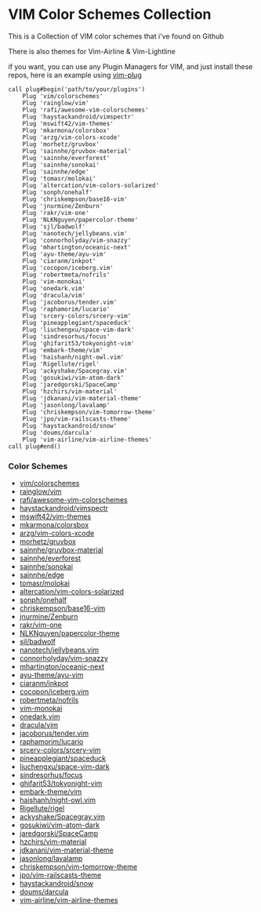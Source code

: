 # VIM Color Schemes Collection

This is a Collection of VIM color schemes that i've found on Github

There is also themes for Vim-Airline & Vim-Lightline

if you want, you can use any Plugin Managers for VIM, and just install these repos, here is an example using [vim-plug](https://github.com/junegunn/vim-plug)

```
call plug#begin('path/to/your/plugins')
    Plug 'vim/colorschemes'
    Plug 'rainglow/vim'
    Plug 'rafi/awesome-vim-colorschemes'
    Plug 'haystackandroid/vimspectr'
    Plug 'mswift42/vim-themes'
    Plug 'mkarmona/colorsbox'
    Plug 'arzg/vim-colors-xcode'
    Plug 'morhetz/gruvbox'
    Plug 'sainnhe/gruvbox-material'
    Plug 'sainnhe/everforest'
    Plug 'sainnhe/sonokai'
    Plug 'sainnhe/edge'
    Plug 'tomasr/molokai'
    Plug 'altercation/vim-colors-solarized'
    Plug 'sonph/onehalf'
    Plug 'chriskempson/base16-vim'
    Plug 'jnurmine/Zenburn'
    Plug 'rakr/vim-one'
    Plug 'NLKNguyen/papercolor-theme'
    Plug 'sjl/badwolf'
    Plug 'nanotech/jellybeans.vim'
    Plug 'connorholyday/vim-snazzy'
    Plug 'mhartington/oceanic-next'
    Plug 'ayu-theme/ayu-vim'
    Plug 'ciaranm/inkpot'
    Plug 'cocopon/iceberg.vim'
    Plug 'robertmeta/nofrils'
    Plug 'vim-monokai'
    Plug 'onedark.vim'
    Plug 'dracula/vim'
    Plug 'jacoborus/tender.vim'
    Plug 'raphamorim/lucario'
    Plug 'srcery-colors/srcery-vim'
    Plug 'pineapplegiant/spaceduck'
    Plug 'liuchengxu/space-vim-dark'
    Plug 'sindresorhus/focus'
    Plug 'ghifarit53/tokyonight-vim'
    Plug 'embark-theme/vim'
    Plug 'haishanh/night-owl.vim'
    Plug 'Rigellute/rigel'
    Plug 'ackyshake/Spacegray.vim'
    Plug 'gosukiwi/vim-atom-dark'
    Plug 'jaredgorski/SpaceCamp'
    Plug 'hzchirs/vim-material'
    Plug 'jdkanani/vim-material-theme'
    Plug 'jasonlong/lavalamp'
    Plug 'chriskempson/vim-tomorrow-theme'
    Plug 'jpo/vim-railscasts-theme'
    Plug 'haystackandroid/snow'
    Plug 'doums/darcula'
    Plug 'vim-airline/vim-airline-themes'
call plug#end()
```

### Color Schemes

- [vim/colorschemes](https://github.com/vim/colorschemes/)
- [rainglow/vim](https://github.com/rainglow/vim/)
- [rafi/awesome-vim-colorschemes](https://github.com/rafi/awesome-vim-colorschemes/)
- [haystackandroid/vimspectr](https://github.com/haystackandroid/vimspectr/)
- [mswift42/vim-themes](https://github.com/mswift42/vim-themes/)
- [mkarmona/colorsbox](https://github.com/mkarmona/colorsbox/)
- [arzg/vim-colors-xcode](https://github.com/arzg/vim-colors-xcode/)
- [morhetz/gruvbox](https://github.com/morhetz/gruvbox/)
- [sainnhe/gruvbox-material](https://github.com/sainnhe/gruvbox-material/)
- [sainnhe/everforest](https://github.com/sainnhe/everforest/)
- [sainnhe/sonokai](https://github.com/sainnhe/sonokai/)
- [sainnhe/edge](https://github.com/sainnhe/edge/)
- [tomasr/molokai](https://github.com/tomasr/molokai/)
- [altercation/vim-colors-solarized](https://github.com/altercation/vim-colors-solarized/)
- [sonph/onehalf](https://github.com/sonph/onehalf/)
- [chriskempson/base16-vim](https://github.com/chriskempson/base16-vim/)
- [jnurmine/Zenburn](https://github.com/jnurmine/Zenburn/)
- [rakr/vim-one](https://github.com/rakr/vim-one/)
- [NLKNguyen/papercolor-theme](https://github.com/NLKNguyen/papercolor-theme/)
- [sjl/badwolf](https://github.com/sjl/badwolf/)
- [nanotech/jellybeans.vim](https://github.com/nanotech/jellybeans.vim/)
- [connorholyday/vim-snazzy](https://github.com/connorholyday/vim-snazzy/)
- [mhartington/oceanic-next](https://github.com/mhartington/oceanic-next/)
- [ayu-theme/ayu-vim](https://github.com/ayu-theme/ayu-vim/)
- [ciaranm/inkpot](https://github.com/ciaranm/inkpot/)
- [cocopon/iceberg.vim](https://github.com/cocopon/iceberg.vim/)
- [robertmeta/nofrils](https://github.com/robertmeta/nofrils/)
- [vim-monokai](https://github.com/sickill/vim-monokai/)
- [onedark.vim](https://github.com/joshdick/onedark.vim/)
- [dracula/vim](https://github.com/dracula/vim/)
- [jacoborus/tender.vim](https://github.com/jacoborus/tender.vim/)
- [raphamorim/lucario](https://github.com/raphamorim/lucario/)
- [srcery-colors/srcery-vim](https://github.com/srcery-colors/srcery-vim/)
- [pineapplegiant/spaceduck](https://github.com/pineapplegiant/spaceduck/)
- [liuchengxu/space-vim-dark](https://github.com/liuchengxu/space-vim-dark/)
- [sindresorhus/focus](https://github.com/sindresorhus/focus/)
- [ghifarit53/tokyonight-vim](https://github.com/ghifarit53/tokyonight-vim/)
- [embark-theme/vim](https://github.com/embark-theme/vim/)
- [haishanh/night-owl.vim](https://github.com/haishanh/night-owl.vim/)
- [Rigellute/rigel](https://github.com/Rigellute/rigel/)
- [ackyshake/Spacegray.vim](https://github.com/ackyshake/Spacegray.vim/)
- [gosukiwi/vim-atom-dark](https://github.com/gosukiwi/vim-atom-dark/)
- [jaredgorski/SpaceCamp](https://github.com/jaredgorski/SpaceCamp/)
- [hzchirs/vim-material](https://github.com/hzchirs/vim-material/)
- [jdkanani/vim-material-theme](https://github.com/jdkanani/vim-material-theme/)
- [jasonlong/lavalamp](https://github.com/jasonlong/lavalamp/)
- [chriskempson/vim-tomorrow-theme](https://github.com/chriskempson/vim-tomorrow-theme/)
- [jpo/vim-railscasts-theme](https://github.com/jpo/vim-railscasts-theme/)
- [haystackandroid/snow](https://github.com/haystackandroid/snow/)
- [doums/darcula](https://github.com/doums/darcula/)
- [vim-airline/vim-airline-themes](https://github.com/vim-airline/vim-airline-themes/)
